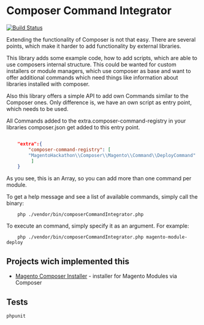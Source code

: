 Composer Command Integrator
===========================

[![Build Status](https://travis-ci.org/magento-hackathon/composer-command-integrator.png)](https://travis-ci.org/magento-hackathon/composer-command-integrator)

Extending the functionality of Composer is not that easy.
There are several points, which make it harder to add functionality by external libraries.

This library adds some example code, how to add scripts, which are able to use composers internal structure.
This could be wanted for custom installers or module managers, which use composer as base
and want to offer additional commands which need things like information about libraries
installed with composer.

Also this library offers a simple API to add own Commands similar to the Composer ones.
Only difference is, we have an own script as entry point, which needs to be used.

All Commands added to the extra.composer-command-registry in your libraries composer.json get added to this entry point.

```json

    "extra":{
        "composer-command-registry": [
        "MagentoHackathon\\Composer\\Magento\\Command\\DeployCommand"
         ]
    }

```

As you see, this is an Array, so you can add more than one command per module.

To get a help message and see a list of available commands, simply call the binary:

```
    php ./vendor/bin/composerCommandIntegrator.php
```
To execute an command, simply specify it as an argument. For example:
```
    php ./vendor/bin/composerCommandIntegrator.php magento-module-deploy
```



Projects wich implemented this
------------------------------

* [Magento Composer Installer](https://github.com/magento-hackathon/magento-composer-installer) - installer for Magento Modules via Composer

Tests
-----

    phpunit

